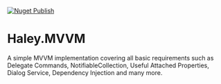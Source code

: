 [![Nuget Publish](https://github.com/rmsmech/HaleyMVVM/actions/workflows/dotnet-desktop.yml/badge.svg)](https://github.com/rmsmech/HaleyMVVM/actions/workflows/dotnet-desktop.yml)

# Haley.MVVM
A simple MVVM implementation covering all basic requirements such as Delegate Commands, NotifiableCollection, Useful Attached Properties, Dialog Service, Dependency Injection and many more.
